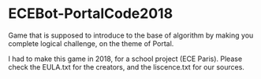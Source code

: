 # ECEBot-PortalCode2018 

Game that is supposed to introduce to the base of algorithm by making you complete logical challenge, on the theme of Portal.


I had to make this game in 2018, for a school project (ECE Paris). 
Please check the EULA.txt for the creators, and the liscence.txt for our sources.
